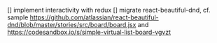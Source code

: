 [] implement interactivity with redux
[] migrate react-beautiful-dnd, cf. sample https://github.com/atlassian/react-beautiful-dnd/blob/master/stories/src/board/board.jsx and https://codesandbox.io/s/simple-virtual-list-board-vgvzt

